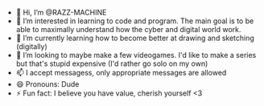 - 👋 Hi, I’m @RAZZ-MACHINE
- 👀 I’m interested in learning to code and program. The main goal is to be able to maximally understand how the cyber and digital world work.
- 🌱 I’m currently learning how to become better at drawing and sketching (digitally)
- 💞️ I’m looking to maybe make a few videogames. I'd like to make a series but that's stupid expensive (I'd rather go solo on my own)
- 📫 I accept messagess, only appropriate messages are allowed
- 😄 Pronouns: Dude
- ⚡ Fun fact: I believe you have value, cherish yourself <3
<!---
RAZZ-MACHINE/RAZZ-MACHINE is a ✨ special ✨ repository because its `README.md` (this file) appears on your GitHub profile.
You can click the Preview link to take a look at your changes.
--->
